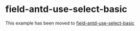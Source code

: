 # field-antd-use-select-basic

This example has been moved to [field-antd-use-select-basic](../../../.././field-antd-use-select-basic)
